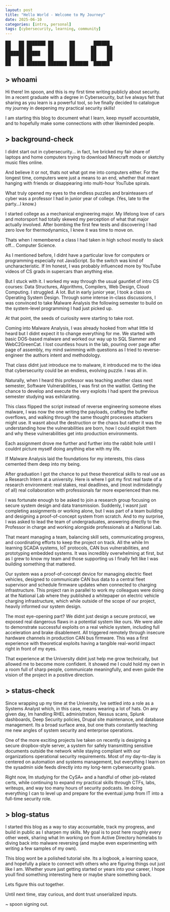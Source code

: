 ```yaml
---
layout: post
title: "Hello World - Welcome to My Journey"
date: 2025-06-10
categories: [intro, personal]
tags: [cybersecurity, learning, community]
---
```


<div class="ascii-header">
<pre>
██   ██ ███████ ██      ██       ██████  
██   ██ ██      ██      ██      ██    ██ 
███████ █████   ██      ██      ██    ██ 
██   ██ ██      ██      ██      ██    ██ 
██   ██ ███████ ███████ ███████  ██████  
</pre>
</div>

## > whoami
Hi there! Im spoon, and this is my first time writing publicly about security. Im a recent graduate with a degree in Cybersecurity, but Ive always felt that sharing as you learn is a powerful tool, so Ive finally decided to catalogue my journey in deepening my practical security skills!

I am starting this blog to document what I learn, keep myself accountable, and to hopefully make some connections with other likeminded people.

## > background-check
I didnt start out in cybersecurity... in fact, Ive bricked my fair share of laptops and home computers trying to download Minecraft mods or sketchy music files online.

And believe it or not, thats not what got me into computers either. For the longest time, computers were just a means to an end, whether that meant hanging with friends or disappearing into multi-hour YouTube spirals.

What truly opened my eyes to the endless puzzles and brainteasers of cyber was a professor I had in junior year of college. (Yes, late to the party...I know.)

I started college as a mechanical engineering major. My lifelong love of cars and motorsport had totally skewed my perception of what that major actually involved. After bombing the first few tests and discovering I had zero love for thermodynamics, I knew it was time to move on.

Thats when I remembered a class I had taken in high school mostly to slack off... Computer Science.

As I mentioned before, I didnt have a particular love for computers or programming especially not JavaScript. So the switch was kind of uncharacteristic. If Im honest, I was probably influenced more by YouTube videos of CS grads in supercars than anything else.

But I stuck with it. I worked my way through the usual gauntlet of intro CS courses: Data Structures, Algorithms, Compilers, Web Design, Cloud Computing. I struggled. A lot. But in early junior year, I took a class on Operating System Design. Through some intense in-class discussions, I was convinced to take Malware Analysis the following semester to build on the system-level programming I had just picked up.

At that point, the seeds of curiosity were starting to take root.

Coming into Malware Analysis, I was already hooked from what little Id heard but I didnt expect it to change everything for me. We started with basic DOS-based malware and worked our way up to SQL Slammer and WebC2GreenCat. I lost countless hours in the lab, pouring over page after page of assembly, my mind swimming with questions as I tried to reverse-engineer the authors intent and methodology.

That class didnt just introduce me to malware, it introduced me to the idea that cybersecurity could be an endless, evolving puzzle. I was all in.

Naturally, when I heard this professor was teaching another class next semester, Software Vulnerabilities, I was first on the waitlist. Getting the chance to develop and execute the very exploits I had spent the previous semester studying was exhilarating.

This class flipped the script instead of reverse engineering someone elses malware, I was now the one writing the payloads, crafting the buffer overflows, and walking through the same thought processes attackers might use. It wasnt about the destruction or the chaos but rather it was the understanding how the vulnerabilities are born, how I could exploit them and why these vulnerabilities get into production environments.

Each assignment drove me further and further into the rabbit hole until I couldnt picture myself doing anything else with my life.

If Malware Analysis laid the foundations for my interests, this class cemented them deep into my being.

After graduation I got the chance to put these theoretical skills to real use as a Research Intern at a university. Here is where I got my first real taste of a research environment: real stakes, real deadlines, and (most indimidatingly of all) real collaboration with professionals far more experienced than me.

I was fortunate enough to be asked to join a research group focusing on secure system design and data transmission. Suddenly, I wasnt just completing assignments or working alone, but I was part of a team building and designing a proof-of-concept system from scratch. And to my surprise, I was asked to lead the team of undergraduates, answering directly to the Professor in charge and working alongside professionals at a National Lab.

That meant managing a team, balancing skill sets, communicating progress, and coordinating efforts to keep the project on track. All the while Im learning SCADA systems, IoT protocols, CAN bus vulnerabilities, and prototyping embedded systems. It was incredibly overwhelming at first, but as I grew to know my team and those supporting us I finally felt like I was building something that mattered.

Our system was a proof-of-concept device for managing electric fleet vehicles, designed to communicate CAN bus data to a central fleet supervisor and schedule firmware updates when connected to charging infrastructure. This project ran in parallel to work my colleagues were doing at the National Lab where they published a whitepaper on electric vehicle charging infrastructure, which while outside of the scope of our project, heavily informed our system design.

The most eye-opening part? We didnt just design a secure protocol, we exposed real dangerous flaws in a potential system like ours. We were able to demonstrate successful exploits on a real vehicle system, including full acceleration and brake disablement. All triggered remotely through insecure hardware channels in production CAN bus firmware. This was a first experience with theoretical exploits having a tangible real-world impact right in front of my eyes.

That experience at the University didnt just help me grow technically, but allowed me to become more confident. It showed me I could hold my own in a room full of sharp people, communicate meaningfully, and even guide the vision of the project in a positive direction.

## > status-check
Since wrapping up my time at the University, Ive settled into a role as a Systems Analyst which, in this case, means wearing a lot of hats. On any given day, Im handling RHEL administration, Nessus scans, Splunk dashboards, Deep Security policies, Drupal site maintenance, and database management. Its a broad surface area, but one thats constantly teaching me new angles of system security and enterprise operations.

One of the more exciting projects Ive taken on recently is designing a secure dropbox-style server, a system for safely transmitting sensitive documents outside the network while staying compliant with our organizations operational security requirements. Most of my day-to-day is centered on automation and systems management, but everything I learn on the sysadmin side feeds directly into my long-term cybersecurity goals.

Right now, Im studying for the CySA+ and a handful of other job-related certs, while continuing to expand my practical skills through CTFs, labs, writeups, and way too many hours of security podcasts. Im doing everything I can to level up and prepare for the eventual jump from IT into a full-time security role.

## > blog-status
I started this blog as a way to stay accountable, track my progress, and build in public as I sharpen my skills. My goal is to post here roughly every other week, sharing what Im working on from Active Directory homelabs to diving back into malware reversing (and maybe even experimenting with writing a few samples of my own).

This blog wont be a polished tutorial site. Its a logbook, a learning space, and hopefully a place to connect with others who are figuring things out just like I am. Whether youre just getting started or years into your career, I hope youll find something interesting here or maybe share something back.

Lets figure this out together.

Until next time, stay curious, and dont trust unserialized inputs.

~ spoon signing out.
